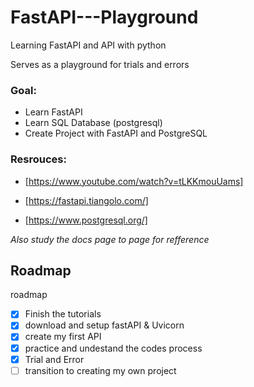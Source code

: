 # FastAPI---Playground

Learning FastAPI and API with python 

Serves as a playground for trials and errors

 ### Goal: 
 * Learn FastAPI
 * Learn SQL Database (postgresql)
 * Create Project with FastAPI and PostgreSQL

### Resrouces:

* [https://www.youtube.com/watch?v=tLKKmouUams]

* [https://fastapi.tiangolo.com/]

* [https://www.postgresql.org/]

_Also study the docs page to page for refference_

## Roadmap

 roadmap
- [x] Finish the tutorials
- [x] download and setup fastAPI & Uvicorn
- [x] create my first API
- [x]  practice and undestand the codes process
- [x] Trial and Error
- [ ] transition to creating my own project
